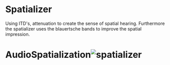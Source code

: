 # Spatializer

Using ITD's, attenuation to create the sense of spatial hearing. Furthermore the spatializer uses the blauertsche bands to improve the spatial impression.

# AudioSpatialization![spatializer](https://user-images.githubusercontent.com/40822700/176789164-1b96ab7c-ef1a-4ab8-984a-de41c60dfac8.PNG)
